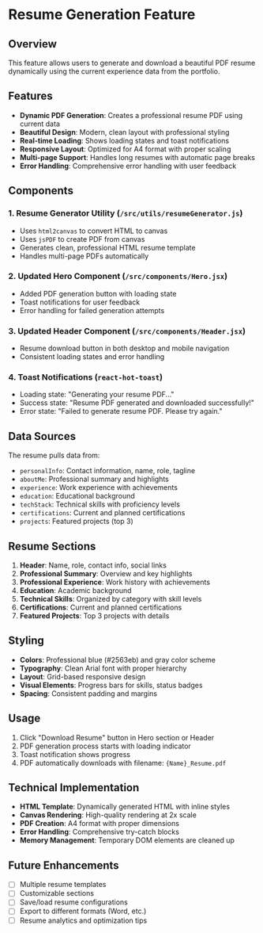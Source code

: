 # Resume Generation Feature

## Overview
This feature allows users to generate and download a beautiful PDF resume dynamically using the current experience data from the portfolio.

## Features
- **Dynamic PDF Generation**: Creates a professional resume PDF using current data
- **Beautiful Design**: Modern, clean layout with professional styling
- **Real-time Loading**: Shows loading states and toast notifications
- **Responsive Layout**: Optimized for A4 format with proper scaling
- **Multi-page Support**: Handles long resumes with automatic page breaks
- **Error Handling**: Comprehensive error handling with user feedback

## Components

### 1. Resume Generator Utility (`/src/utils/resumeGenerator.js`)
- Uses `html2canvas` to convert HTML to canvas
- Uses `jsPDF` to create PDF from canvas
- Generates clean, professional HTML resume template
- Handles multi-page PDFs automatically

### 2. Updated Hero Component (`/src/components/Hero.jsx`)
- Added PDF generation button with loading state
- Toast notifications for user feedback
- Error handling for failed generation attempts

### 3. Updated Header Component (`/src/components/Header.jsx`)
- Resume download button in both desktop and mobile navigation
- Consistent loading states and error handling

### 4. Toast Notifications (`react-hot-toast`)
- Loading state: "Generating your resume PDF..."
- Success state: "Resume PDF generated and downloaded successfully!"
- Error state: "Failed to generate resume PDF. Please try again."

## Data Sources
The resume pulls data from:
- `personalInfo`: Contact information, name, role, tagline
- `aboutMe`: Professional summary and highlights
- `experience`: Work experience with achievements
- `education`: Educational background
- `techStack`: Technical skills with proficiency levels
- `certifications`: Current and planned certifications
- `projects`: Featured projects (top 3)

## Resume Sections
1. **Header**: Name, role, contact info, social links
2. **Professional Summary**: Overview and key highlights
3. **Professional Experience**: Work history with achievements
4. **Education**: Academic background
5. **Technical Skills**: Organized by category with skill levels
6. **Certifications**: Current and planned certifications
7. **Featured Projects**: Top 3 projects with details

## Styling
- **Colors**: Professional blue (#2563eb) and gray color scheme
- **Typography**: Clean Arial font with proper hierarchy
- **Layout**: Grid-based responsive design
- **Visual Elements**: Progress bars for skills, status badges
- **Spacing**: Consistent padding and margins

## Usage
1. Click "Download Resume" button in Hero section or Header
2. PDF generation process starts with loading indicator
3. Toast notification shows progress
4. PDF automatically downloads with filename: `{Name}_Resume.pdf`

## Technical Implementation
- **HTML Template**: Dynamically generated HTML with inline styles
- **Canvas Rendering**: High-quality rendering at 2x scale
- **PDF Creation**: A4 format with proper dimensions
- **Error Handling**: Comprehensive try-catch blocks
- **Memory Management**: Temporary DOM elements are cleaned up

## Future Enhancements
- [ ] Multiple resume templates
- [ ] Customizable sections
- [ ] Save/load resume configurations
- [ ] Export to different formats (Word, etc.)
- [ ] Resume analytics and optimization tips
